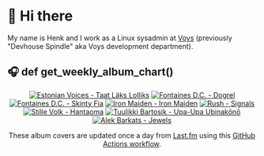 # 👋 Hi there

My name is Henk and I work as a Linux sysadmin at <a href="https://www.voys.co/about/">Voys</a> (previously "Devhouse Spindle" aka Voys development department).

## 🎧 def get_weekly_album_chart()
<!-- lastfm -->
<p align="center"><a href="https://www.last.fm/music/Estonian+Voices/Taat+L%C3%A4ks+Lolliks"><img src="https://lastfm.freetls.fastly.net/i/u/64s/67f00431ecf5e3dd50be095b0d224520.jpg" title="Estonian Voices - Taat Läks Lolliks"></a> <a href="https://www.last.fm/music/Fontaines+D.C./Dogrel"><img src="https://lastfm.freetls.fastly.net/i/u/64s/a6e4705a174dcf7b423e82ed06038263.jpg" title="Fontaines D.C. - Dogrel"></a> <a href="https://www.last.fm/music/Fontaines+D.C./Skinty+Fia"><img src="https://lastfm.freetls.fastly.net/i/u/64s/7384e60ccd4592662d959e2ec5335864.jpg" title="Fontaines D.C. - Skinty Fia"></a> <a href="https://www.last.fm/music/Iron+Maiden/Iron+Maiden"><img src="https://lastfm.freetls.fastly.net/i/u/64s/72e43a38898e88c285a131f497ae7092.png" title="Iron Maiden - Iron Maiden"></a> <a href="https://www.last.fm/music/Rush/Signals"><img src="https://lastfm.freetls.fastly.net/i/u/64s/5f533c7935081f9f79da90f966e69438.png" title="Rush - Signals"></a> <a href="https://www.last.fm/music/Stille+Volk/Hantaoma"><img src="https://lastfm.freetls.fastly.net/i/u/64s/f333e02801d3e9012524b12a7b121750.jpg" title="Stille Volk - Hantaoma"></a> <a href="https://www.last.fm/music/Tuulikki+Bartosik/Upa-Upa+Ubinak%C3%B5n%C3%B5"><img src="https://lastfm.freetls.fastly.net/i/u/64s/2e07c19f21a5b18e4a0127ac35479c9e.jpg" title="Tuulikki Bartosik - Upa-Upa Ubinakõnõ"></a> <a href="https://www.last.fm/music/Alek+Barkats/Jewels"><img src="https://lastfm.freetls.fastly.net/i/u/64s/fa78ee1d0f3d3a41549af373996049f5.jpg" title="Alek Barkats - Jewels"></a> </p>

<p align="center">These album covers are updated once a day from <a href="https://www.last.fm/user/hbokh">Last.fm</a> using this <a href="https://github.com/marketplace/actions/lastfm-to-markdown">GitHub Actions workflow</a>.</p>
